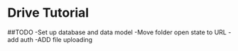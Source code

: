 # Drive Tutorial

##TODO
-Set up database and data model
-Move folder open state to URL
-add auth
-ADD file uploading
